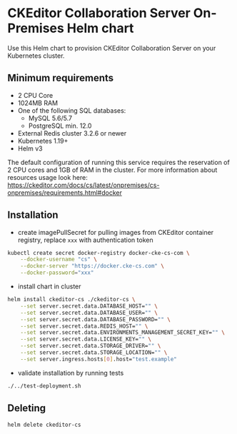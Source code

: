 # CKEditor Collaboration Server On-Premises Helm chart

Use this Helm chart to provision CKEditor Collaboration Server on your
Kubernetes cluster.

## Minimum requirements
- 2 CPU Core
- 1024MB RAM
- One of the following SQL databases:
  - MySQL 5.6/5.7
  - PostgreSQL min. 12.0
- External Redis cluster 3.2.6 or newer
- Kubernetes 1.19+
- Helm v3

The default configuration of running this service requires the reservation of 2
CPU cores and 1GB of RAM in the cluster. For more information about resources
usage look here:
https://ckeditor.com/docs/cs/latest/onpremises/cs-onpremises/requirements.html#docker

## Installation

- create imagePullSecret for pulling images from CKEditor container registry,
  replace `xxx` with authentication token
```sh
kubectl create secret docker-registry docker-cke-cs-com \
    --docker-username "cs" \
    --docker-server "https://docker.cke-cs.com" \
    --docker-password="xxx"
```

- install chart in cluster
```sh
helm install ckeditor-cs ./ckeditor-cs \
    --set server.secret.data.DATABASE_HOST="" \
    --set server.secret.data.DATABASE_USER="" \
    --set server.secret.data.DATABASE_PASSWORD="" \
    --set server.secret.data.REDIS_HOST="" \
    --set server.secret.data.ENVIRONMENTS_MANAGEMENT_SECRET_KEY="" \
    --set server.secret.data.LICENSE_KEY="" \
    --set server.secret.data.STORAGE_DRIVER="" \
    --set server.secret.data.STORAGE_LOCATION="" \
    --set server.ingress.hosts[0].host="test.example"
```

- validate installation by running tests
```sh
./../test-deployment.sh
```

## Deleting

```sh
helm delete ckeditor-cs
```